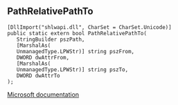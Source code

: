 ## PathRelativePathTo

```
[DllImport("shlwapi.dll", CharSet = CharSet.Unicode)]
public static extern bool PathRelativePathTo(
   StringBuilder pszPath,
   [MarshalAs(
   UnmanagedType.LPWStr)] string pszFrom,
   DWORD dwAttrFrom,
   [MarshalAs(
   UnmanagedType.LPWStr)] string pszTo,
   DWORD dwAttrTo
);
```

[Microsoft documentation](https://docs.microsoft.com/en-us/windows/win32/api/shlwapi/nf-shlwapi-pathrelativepathtow)
